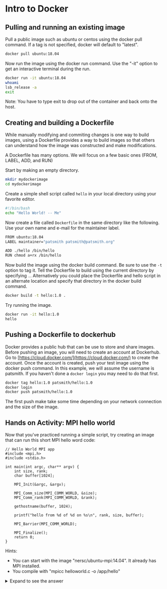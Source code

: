 # Intro to Docker

## Pulling and running an existing image

Pull a public image such as ubuntu or centos using the docker pull command.  If a tag is not specified, docker will default to "latest".

```bash
docker pull ubuntu:18.04
```

Now run the image using the docker run command.  Use the "-it" option to get an interactive terminal during the run.

```bash
docker run -it ubuntu:18.04
whoami
lsb_release -a
exit
```

Note: You have to type exit to drop out of the container and back onto the host.

## Creating and building a Dockerfile

While manually modifying and commiting changes is one way to build images, using a Dockerfile provides a way to build images so that others can understand how the image was constructed and make modifications.

A Dockerfile has many options.  We will focus on a few basic ones (FROM, LABEL, ADD, and RUN)

Start by making an empty directory.

```bash
mkdir mydockerimage
cd mydockerimage
```

Create a simple shell script called `hello` in your local directory using your favorite editor.

```bash
#!/bin/bash
echo "Hello World! -- Me"
```

Now create a file called `Dockerfile` in the same directory like the following.  Use your own name and e-mail for the maintainer label.

```bash
FROM ubuntu:18.04
LABEL maintainer="patsmith patsmith@patsmith.org"

ADD ./hello /bin/hello
RUN chmod a+rx /bin/hello
```

Now build the image using the docker build command.  Be sure to use the `-t` option to tag it.  Tell the Dockerfile to build using the current directory by specifying `.`.  Alternatively you could place the Dockerfile and hello script in an alternate location and specify that directory in the docker build command.

```bash
docker build -t hello:1.0 .
```

Try running the image.

```bash
docker run -it hello:1.0
hello
```

## Pushing a Dockerfile to dockerhub

Docker provides a public hub that can be use to store and share images.  Before pushing an image, you will need to create an account at Dockerhub.  Go to [https://cloud.docker.com/](https://cloud.docker.com/) to create the account.  Once the account is created, push your test image using the docker push command.  In this example, we will assume the username is patsmith.  If you haven't done a `docker login` you may need to do that first.

```bash
docker tag hello:1.0 patsmith/hello:1.0
docker login
docker push patsmith/hello:1.0
```

The first push make take some time depending on your network connection and the size of the image.

## Hands on Activity: MPI hello world

Now that you've practiced running a simple script, try creating an image that can run this short MPI hello word code:

```code
// Hello World MPI app
#include <mpi.h>
#include <stdio.h>

int main(int argc, char** argv) {
    int size, rank;
    char buffer[1024];

    MPI_Init(&argc, &argv);

    MPI_Comm_size(MPI_COMM_WORLD, &size);
    MPI_Comm_rank(MPI_COMM_WORLD, &rank);

    gethostname(buffer, 1024);

    printf("hello from %d of %d on %s\n", rank, size, buffer);

    MPI_Barrier(MPI_COMM_WORLD);

    MPI_Finalize();
    return 0;
}
```

Hints:

* You can start with the image "nersc/ubuntu-mpi:14.04". It already has MPI installed.
* You compile with "mpicc helloworld.c -o /app/hello"

<details>
  <summary>Expand to see the answer</summary>

Dockerfile:

```bash
# MPI Dockerfile
FROM nersc/ubuntu-mpi:18.04

ADD helloworld.c /app/

RUN cd /app && mpicc helloworld.c -o /app/hello
```

Now we build the image

```bash
docker build -t mydockerid/hellompi:latest .

docker push <mydockerid>/hellompi:latest
```

Log into the image and run the app:

```bash
docker run -it mydockerid/hellompi:latest

root@982d980864e5:/# mpirun -n 10 /app/hello
hello from 3 of 10 on 982d980864e5

hello from 4 of 10 on 982d980864e5

hello from 7 of 10 on 982d980864e5

hello from 9 of 10 on 982d980864e5

hello from 2 of 10 on 982d980864e5

hello from 5 of 10 on 982d980864e5

hello from 8 of 10 on 982d980864e5

hello from 0 of 10 on 982d980864e5

hello from 6 of 10 on 982d980864e5

hello from 1 of 10 on 982d980864e5
```

</details>
